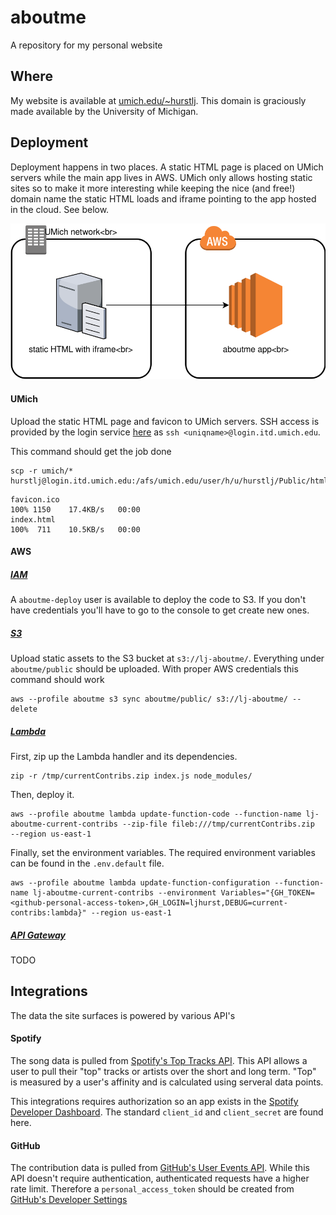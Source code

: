 # aboutme

A repository for my personal website

## Where
My website is available at [umich.edu/~hurstlj](http://www-personal.umich.edu/~hurstlj). This domain is graciously made available by the University of Michigan.

## Deployment

Deployment happens in two places. A static HTML page is placed on UMich servers while the main app lives in AWS. UMich only allows hosting static sites so to make it more interesting while keeping the nice (and free!) domain name the static HTML loads and iframe pointing to the app hosted in the cloud. See below.

![architecture diagram](docs/images/arch.svg)

#### UMich
Upload the static HTML page and favicon to UMich servers. SSH access is provided by the login service [here](http://its.umich.edu/computing/web-mobile/login-service) as `ssh <uniqname>@login.itd.umich.edu`.

This command should get the job done
```
scp -r umich/* hurstlj@login.itd.umich.edu:/afs/umich.edu/user/h/u/hurstlj/Public/html/
```
```
favicon.ico                                                                100% 1150    17.4KB/s   00:00    
index.html                                                                 100%  711    10.5KB/s   00:00
```

#### AWS

##### [IAM](https://console.aws.amazon.com/iam/home?region=us-east-1#/home)

A `aboutme-deploy` user is available to deploy the code to S3. If you don't have credentials you'll have to go to the console to get create new ones.

##### [S3](https://s3.console.aws.amazon.com/s3/home?region=us-east-1)

Upload static assets to the S3 bucket at `s3://lj-aboutme/`. Everything under `aboutme/public` should be uploaded. With proper AWS credentials this command should work
```
aws --profile aboutme s3 sync aboutme/public/ s3://lj-aboutme/ --delete
```

##### [Lambda](https://console.aws.amazon.com/lambda/home?region=us-east-1#/functions)

First, zip up the Lambda handler and its dependencies.
```
zip -r /tmp/currentContribs.zip index.js node_modules/
```

Then, deploy it.
```
aws --profile aboutme lambda update-function-code --function-name lj-aboutme-current-contribs --zip-file fileb:///tmp/currentContribs.zip  --region us-east-1 
```

Finally, set the environment variables. The required environment variables can be found in the `.env.default` file.
```
aws --profile aboutme lambda update-function-configuration --function-name lj-aboutme-current-contribs --environment Variables="{GH_TOKEN=<github-personal-access-token>,GH_LOGIN=ljhurst,DEBUG=current-contribs:lambda}" --region us-east-1 
```

##### [API Gateway](https://console.aws.amazon.com/apigateway/home?region=us-east-1)
TODO

## Integrations

The data the site surfaces is powered by various API's

#### Spotify
The song data is pulled from [Spotify's Top Tracks API](https://developer.spotify.com/documentation/web-api/reference/personalization/get-users-top-artists-and-tracks/). This API allows a user to pull their "top" tracks or artists over the short and long term. "Top" is measured by a user's affinity and is calculated using serveral data points.

This integrations requires authorization so an app exists in the [Spotify Developer Dashboard](https://developer.spotify.com/dashboard/applications). The standard `client_id` and `client_secret` are found here.

#### GitHub
The contribution data is pulled from [GitHub's User Events API](https://developer.github.com/v3/activity/events/). While this API doesn't require authentication, authenticated requests have a higher rate limit. Therefore a `personal_access_token` should be created from [GitHub's Developer Settings](https://github.com/settings/tokens)
